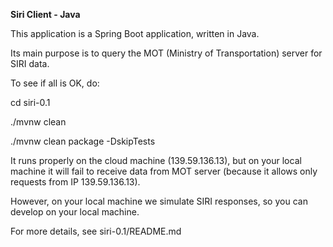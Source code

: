 **Siri Client - Java**

This application is a Spring Boot application, written in Java.

Its main purpose is to query the MOT (Ministry of Transportation) server for SIRI data.

To see if all is OK, do:

  cd siri-0.1

  ./mvnw clean

  ./mvnw clean package -DskipTests


It runs properly on the cloud machine (139.59.136.13), but on your local machine it will fail to receive data from MOT server (because it allows only requests from IP 139.59.136.13).

However, on your local machine we simulate SIRI responses, so you can develop on your local machine.

For more details, see siri-0.1/README.md 

